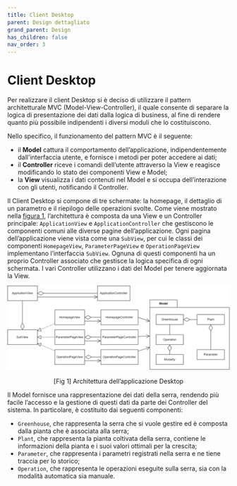```yaml
---
title: Client Desktop
parent: Design dettagliato
grand_parent: Design
has_children: false
nav_order: 3
---
```

# Client Desktop

Per realizzare il client Desktop si è deciso di utilizzare il pattern architetturale MVC (Model-View-Controller), il quale consente di separare la logica di presentazione dei dati dalla logica di business, al fine di rendere quanto più possibile indipendenti i diversi moduli che lo costituiscono.

Nello specifico, il funzionamento del pattern MVC è il seguente:

-   il **Model** cattura il comportamento dell’applicazione, indipendentemente dall'interfaccia utente, e fornisce i metodi per poter accedere ai dati;
-   il **Controller** riceve i comandi dell’utente attraverso la View e reagisce modificando lo stato dei componenti View e Model;
-   la **View** visualizza i dati contenuti nel Model e si occupa dell’interazione con gli utenti, notificando il Controller.

Il Client Desktop si compone di tre schermate: la homepage, il dettaglio di un parametro e il riepilogo delle operazioni svolte. Come viene mostrato nella <a href="#fig1"> figura 1</a>, l’architettura è composta da una View e un Controller principale: `ApplicationView` e `ApplicationController` che gestiscono le componenti comuni alle diverse pagine dell’applicazione. Ogni pagina dell’applicazione viene vista come una `SubView`, per cui le classi dei componenti `HomepageView`, `ParameterPageView` e `OperationPageView` implementano l’interfaccia `SubView`. Ognuna di questi componenti ha un proprio Controller associato che gestisce la logica specifica di ogni schermata. I vari Controller utilizzano i dati del Model per tenere
aggiornata la View.

<div align="center">
<img src="img/desktop_classi.png" alt="architettura del client desktop" id="fig1">
 <p align="center">[Fig 1] Architettura dell’applicazione Desktop</p>
</div>

Il Model fornisce una rappresentazione dei dati della serra, rendendo più facile l’accesso e la gestione di questi dati da parte dei Controller del sistema. In particolare, è costituito dai seguenti componenti:

- `Greenhouse`, che rappresenta la serra che si vuole gestire ed è composta dalla pianta che è associata alla serra;
- `Plant`, che rappresenta la pianta coltivata della serra, contiene le informazioni della pianta e i suoi valori ottimali per la crescita;
- `Parameter`, che rappresenta i parametri registrati nella serra e ne tiene traccia per lo storico;
- `Operation`, che rappresenta le operazioni eseguite sulla serra, sia con la modalità automatica sia manuale.
